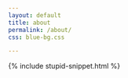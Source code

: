 ```yaml
---
layout: default
title: about
permalink: /about/
css: blue-bg.css

---
```


{% include stupid-snippet.html %}